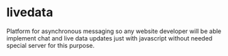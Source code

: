 livedata
========

Platform for asynchronous messaging so any website developer will be able implement chat and live data updates just with javascript without needed special server for this purpose. 
